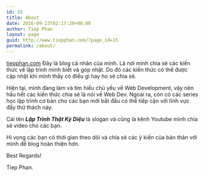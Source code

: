 ```yaml
---
id: 15
title: About
date: 2016-09-23T02:17:29+00:00
author: Tiep Phan
layout: page
guid: http://www.tiepphan.com/?page_id=15
permalink: /about/
---
```

[tiepphan.com](http://www.tiepphan.com/) Đây là blog cá nhân của mình. Là nơi mình chia sẻ các kiến thức về lập trình mình biết và góp nhặt. Do đó các kiến thức có thể được cập nhật khi mình thấy có điều gì hay ho sẽ chia sẻ.

Hiện tại, mình đang làm và tìm hiểu chủ yếu về Web Development, vậy nên hầu hết các kiến thức chia sẻ là nói về Web Dev. Ngoài ra, còn có các series học lập trình cơ bản cho các bạn mới bắt đầu có thể tiếp cận với lĩnh vực đầy thử thách này.

Cái tên _**Lập Trình Thật Kỳ Diệu**_ là slogan và cũng là kênh Youtube mình chia sẻ video cho các bạn.

Hi vọng các bạn có thời gian theo dõi và chia sẻ các ý kiến của bản thân với mình để blog hoàn thiện hơn.

Best Regards!

Tiep Phan.
